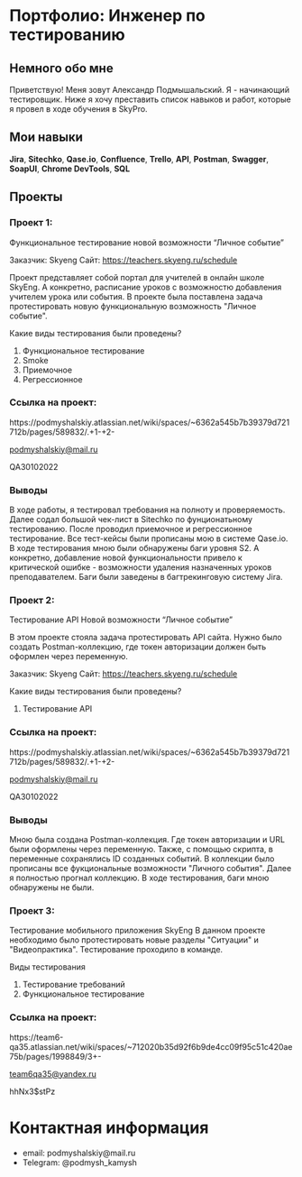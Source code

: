 <h1>Портфолио: Инженер по тестированию</h1>
<h2>Немного обо мне</h2>
Приветствую! Меня зовут Александр Подмышальский. Я - начинающий тестировщик. Ниже я хочу преставить список навыков и работ, которые я провел в ходе обучения в SkyPro.

<h2>Мои навыки</h2>
<strong>Jira</strong>, <strong>Sitechko</strong>, <strong>Qase.io</strong>, <strong>Confluence</strong>, <strong>Trello</strong>,
<strong>API</strong>, <strong>Postman</strong>, <strong>Swagger</strong>, <strong>SoapUI</strong>, <strong>Chrome DevTools</strong>, <strong>SQL</strong>

<h2>Проекты</h2>
<h3>Проект 1:</h3>
Функциональное тестирование новой возможности “Личное событие”

Заказчик: Skyeng
Сайт: https://teachers.skyeng.ru/schedule

Проект представляет собой портал для учителей в онлайн школе SkyEng. А конкретно, расписание уроков с возможностю добавления учителем урока или события. В проекте была поставлена задача протестировать новую функциональную возможность "Личное событие". 

Какие виды тестирования были проведены?
<ol>
  <li>Функциональное тестирование</li>
  <li>Smoke</li>
  <li>Приемочное</li>
  <li>Регрессионное</li>
</ol>
<h3>Ссылка на проект:</h3>
https://podmyshalskiy.atlassian.net/wiki/spaces/~6362a545b7b39379d721712b/pages/589832/.+1-+2-

podmyshalskiy@mail.ru

QA30102022

<h3>Выводы</h3>
В ходе работы, я тестировал требования на полноту и проверяемость. Далее содал большой чек-лист в Sitechko по фунционатьному тестированию. После проводил приемочное и регрессионное тестирование. Все тест-кейсы были прописаны мою в системе Qase.io. В ходе тестирования мною были обнаружены баги уровня S2. А конкретно, добавление новой функциональности привело к критической ошибке - возможности удаления назначенных уроков преподавателем. Баги были заведены в багтрекинговую систему Jira.

<h3>Проект 2:</h3>
Тестирование API Новой возможности “Личное событие”

В этом проекте стояла задача протестировать API сайта. Нужно было создать Postman-коллекцию, где токен авторизации должен быть оформлен через переменную. 

Заказчик: Skyeng
Сайт: https://teachers.skyeng.ru/schedule

Какие виды тестирования были проведены?
<ol>
  <li>Тестирование API</li>
</ol>
<h3>Ссылка на проект:</h3>
https://podmyshalskiy.atlassian.net/wiki/spaces/~6362a545b7b39379d721712b/pages/589832/.+1-+2-

podmyshalskiy@mail.ru

QA30102022

<h3>Выводы</h3>
Мною была создана Postman-коллекция. Где токен авторизации и URL были оформлены через переменную. Также, с помощью скрипта, в переменные сохранялись ID созданных событий. В коллекции было прописаны все фукциональные возможности "Личного события". Далее я полностью прогнал коллекцию. В ходе тестирования, баги мною обнаружены не были.

<h3>Проект 3:</h3>
Тестирование мобильного приложения SkyEng
В данном проекте необходимо было протестировать новые разделы "Ситуации" и "Видеопрактика". Тестирование проходило в команде.

Виды тестирования
<ol>
  <li>Тестирование требований</li>
  <li>Функциональное тестирование</li>
</ol>
<h3>Ссылка на проект:</h3>
https://team6-qa35.atlassian.net/wiki/spaces/~712020b35d92f6b9de4cc09f95c51c420ae75b/pages/1998849/3+-

team6qa35@yandex.ru


hhNx3$stPz


<h1>Контактная информация</h1>
<ul>
  <li>email: podmyshalskiy@mail.ru</li>
  <li>Telegram: @podmysh_kamysh</li>
</ul>
